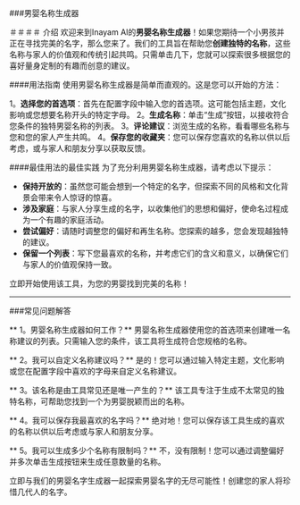 ###男婴名称生成器

＃＃＃＃ 介绍
欢迎来到Inayam AI的**男婴名称生成器**！如果您期待一个小男孩并正在寻找完美的名字，那么您来了。我们的工具旨在帮助您**创建独特的名称**，这些名称与家人的价值观和传统引起共鸣。只需单击几下，您就可以探索很多根据您的喜好量身定制的有趣而创意的建议。

####用法指南
使用男婴名称生成器是简单而直观的。这是您可以开始的方法：

1。**选择您的首选项**：首先在配置字段中输入您的首选项。这可能包括主题，文化影响或您想要名称开头的特定字母。
2。**生成名称**：单击“生成”按钮，以接收符合您条件的独特男婴名称的列表。
3。**评论建议**：浏览生成的名称，看看哪些名称与您和您的家人产生共鸣。
4。**保存您的收藏夹**：您可以保存您喜欢的名称以供以后考虑，或与家人和朋友分享以获取反馈。

####最佳用法的最佳实践
为了充分利用男婴名称生成器，请考虑以下提示：

-  **保持开放的**：虽然您可能会想到一个特定的名字，但探索不同的风格和文化背景会带来令人惊讶的惊喜。
-  **涉及家庭**：与家人分享生成的名字，以收集他们的思想和偏好，使命名过程成为一个有趣的家庭活动。
-  **尝试偏好**：请随时调整您的偏好和再生名称。您探索的越多，您会发现越独特的建议。
-  **保留一个列表**：写下您最喜欢的名称，并考虑它们的含义和意义，以确保它们与家人的价值观保持一致。

立即开始使用该工具，为您的男婴找到完美的名称！

---

###常见问题解答

** 1。男婴名称生成器如何工作？**
男婴名称生成器使用您的首选项来创建唯一名称建议的列表。只需输入您的条件，该工具将生成符合您规格的名称。

** 2。我可以自定义名称建议吗？**
是的！您可以通过输入特定主题，文化影响或您在配置字段中喜欢的字母来自定义名称建议。

** 3。该名称是由工具常见还是唯一产生的？**
该工具专注于生成不太常见的独特名称，可帮助您找到一个为男婴脱颖而出的名称。

** 4。我可以保存我最喜欢的名字吗？**
绝对地！您可以保存该工具生成的喜欢的名称以供以后考虑或与家人和朋友分享。

** 5。我可以生成多少个名称有限制吗？**
不，没有限制！您可以通过调整偏好并多次单击生成按钮来生成任意数量的名称。

立即与我们的男婴名字生成器一起探索男婴名字的无尽可能性！创建您的家人将珍惜几代人的名字。